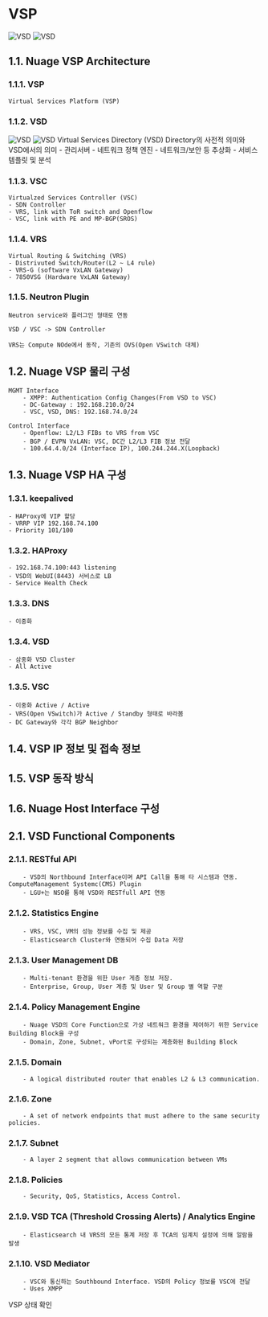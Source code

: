 # VSP
![VSD](github.com/thecheet0ss/nfvSummary/blob/master/Nuage/irnages/vsd.png)
![VSD](github.com/thecheet0ss/nfvSummary/blob/master/Nuage/irnages/vsd.jpg)
## 1.1. Nuage VSP Architecture
### 1.1.1. VSP
    Virtual Services Platform (VSP)
### 1.1.2. VSD
![VSD](github.com/thecheet0ss/nfvSummary/blob/master/Nuage/irnages/vsd.png)
![VSD](github.com/thecheet0ss/nfvSummary/blob/master/Nuage/irnages/vsd.jpg)
    Virtual Services Directory (VSD)
    Directory의 사전적 의미와 VSD에서의 의미
    - 관리서버
    - 네트워크 정책 엔진 - 네트워크/보안 등 추상화
    - 서비스 템플릿 및 분석
### 1.1.3. VSC
    Virtualzed Services Controller (VSC)
    - SDN Controller
    - VRS, link with ToR switch and Openflow
    - VSC, link with PE and MP-BGP(SROS)
### 1.1.4. VRS
    Virtual Routing & Switching (VRS)
    - Distrivuted Switch/Router(L2 ~ L4 rule)
    - VRS-G (software VxLAN Gateway)
    - 7850VSG (Hardware VxLAN Gateway)

### 1.1.5. Neutron Plugin
    Neutron service와 플러그인 형태로 연동
    
    VSD / VSC -> SDN Controller

    VRS는 Compute NOde에서 동작, 기존의 OVS(Open VSwitch 대체)

## 1.2. Nuage VSP 물리 구성
    MGMT Interface 
        - XMPP: Authentication Config Changes(From VSD to VSC)
        - DC-Gateway : 192.168.210.0/24
        - VSC, VSD, DNS: 192.168.74.0/24

    Control Interface
        - Openflow: L2/L3 FIBs to VRS from VSC
        - BGP / EVPN VxLAN: VSC, DC간 L2/L3 FIB 정보 전달
        - 100.64.4.0/24 (Interface IP), 100.244.244.X(Loopback)

## 1.3. Nuage VSP HA 구성
### 1.3.1. keepalived
    - HAProxy에 VIP 할당
    - VRRP VIP 192.168.74.100
    - Priority 101/100
### 1.3.2. HAProxy
    - 192.168.74.100:443 listening
    - VSD의 WebUI(8443) 서비스로 LB
    - Service Health Check
### 1.3.3. DNS
    - 이중화
### 1.3.4. VSD
    - 삼중화 VSD Cluster
    - All Active
### 1.3.5. VSC
    - 이중화 Active / Active
    - VRS(Open VSwitch)가 Active / Standby 형태로 바라봄
    - DC Gateway와 각각 BGP Neighbor

## 1.4. VSP IP 정보 및 접속 정보
## 1.5. VSP 동작 방식
## 1.6. Nuage Host Interface 구성

## 2.1. VSD Functional Components
### 2.1.1. RESTful API
        - VSD의 Northbound Interface이며 API Call을 통해 타 시스템과 연동. ComputeManagement Systemc(CMS) Plugin
        - LGU+는 NSO를 통해 VSD와 RESTfull API 연동
### 2.1.2. Statistics Engine
        - VRS, VSC, VM의 성능 정보를 수집 및 제공
        - Elasticsearch Cluster와 연동되어 수집 Data 저장
### 2.1.3. User Management DB
        - Multi-tenant 환경을 위한 User 게층 정보 저장.
        - Enterprise, Group, User 계층 및 User 및 Group 별 역할 구분
### 2.1.4. Policy Management Engine
        - Nuage VSD의 Core Function으로 가상 네트워크 환경을 제어하기 위한 Service Building Block을 구성
        - Domain, Zone, Subnet, vPort로 구성되는 계층화된 Building Block
### 2.1.5. Domain
        - A logical distributed router that enables L2 & L3 communication.
### 2.1.6. Zone
        - A set of network endpoints that must adhere to the same security policies.
### 2.1.7. Subnet
        - A layer 2 segment that allows communication between VMs
### 2.1.8. Policies
        - Security, QoS, Statistics, Access Control.
### 2.1.9. VSD TCA (Threshold Crossing Alerts) / Analytics Engine
        - Elasticsearch 내 VRS의 모든 통계 저장 후 TCA의 임계치 설정에 의해 알람을 발생
### 2.1.10. VSD Mediator 
        - VSC와 통신하는 Southbound Interface. VSD의 Policy 정보를 VSC에 전달
        - Uses XMPP 

VSP 상태 확인
